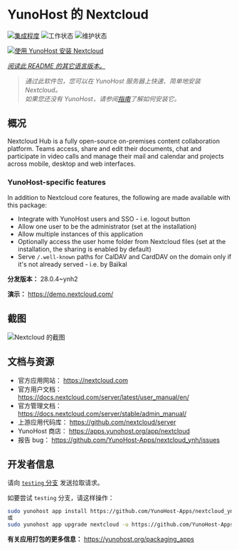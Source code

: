 <!--
注意：此 README 由 <https://github.com/YunoHost/apps/tree/master/tools/readme_generator> 自动生成
请勿手动编辑。
-->

# YunoHost 的 Nextcloud

[![集成程度](https://dash.yunohost.org/integration/nextcloud.svg)](https://dash.yunohost.org/appci/app/nextcloud) ![工作状态](https://ci-apps.yunohost.org/ci/badges/nextcloud.status.svg) ![维护状态](https://ci-apps.yunohost.org/ci/badges/nextcloud.maintain.svg)

[![使用 YunoHost 安装 Nextcloud](https://install-app.yunohost.org/install-with-yunohost.svg)](https://install-app.yunohost.org/?app=nextcloud)

*[阅读此 README 的其它语言版本。](./ALL_README.md)*

> *通过此软件包，您可以在 YunoHost 服务器上快速、简单地安装 Nextcloud。*  
> *如果您还没有 YunoHost，请参阅[指南](https://yunohost.org/install)了解如何安装它。*

## 概况

Nextcloud Hub is a fully open-source on-premises content collaboration platform. Teams access, share and edit their documents, chat and participate in video calls and manage their mail and calendar and projects across mobile, desktop and web interfaces.

### YunoHost-specific features

In addition to Nextcloud core features, the following are made available with this package:

 * Integrate with YunoHost users and SSO - i.e. logout button
 * Allow one user to be the administrator (set at the installation)
 * Allow multiple instances of this application
 * Optionally access the user home folder from Nextcloud files (set at the installation, the sharing is enabled by default)
 * Serve `/.well-known` paths for CalDAV and CardDAV on the domain only if it's not already served - i.e. by Baïkal


**分发版本：** 28.0.4~ynh2

**演示：** <https://demo.nextcloud.com/>

## 截图

![Nextcloud 的截图](./doc/screenshots/screenshot.png)

## 文档与资源

- 官方应用网站： <https://nextcloud.com>
- 官方用户文档： <https://docs.nextcloud.com/server/latest/user_manual/en/>
- 官方管理文档： <https://docs.nextcloud.com/server/stable/admin_manual/>
- 上游应用代码库： <https://github.com/nextcloud/server>
- YunoHost 商店： <https://apps.yunohost.org/app/nextcloud>
- 报告 bug： <https://github.com/YunoHost-Apps/nextcloud_ynh/issues>

## 开发者信息

请向 [`testing` 分支](https://github.com/YunoHost-Apps/nextcloud_ynh/tree/testing) 发送拉取请求。

如要尝试 `testing` 分支，请这样操作：

```bash
sudo yunohost app install https://github.com/YunoHost-Apps/nextcloud_ynh/tree/testing --debug
或
sudo yunohost app upgrade nextcloud -u https://github.com/YunoHost-Apps/nextcloud_ynh/tree/testing --debug
```

**有关应用打包的更多信息：** <https://yunohost.org/packaging_apps>
